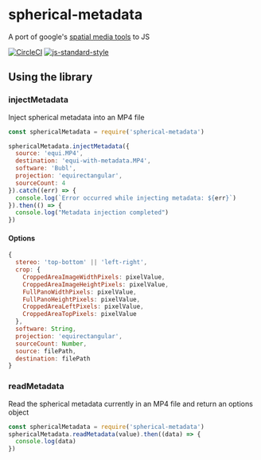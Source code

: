 # spherical-metadata
A port of google's [spatial media tools](https://github.com/google/spatial-media/tree/master/spatialmedia) to JS

[![CircleCI](https://circleci.com/gh/BublTechnology/spherical-metadata.svg?style=shield&circle-token=67c42a16a71bb1ff80fad3e089b3e621aac1ad5e)](https://circleci.com/gh/BublTechnology/spherical-metadata)
[![js-standard-style](https://img.shields.io/badge/code%20style-standard-brightgreen.svg)](http://standardjs.com/)


## Using the library

### injectMetadata
Inject spherical metadata into an MP4 file

```javascript
const sphericalMetadata = require('spherical-metadata')

sphericalMetadata.injectMetadata({
  source: 'equi.MP4',
  destination: 'equi-with-metadata.MP4',
  software: 'Bubl',
  projection: 'equirectangular',
  sourceCount: 4
}).catch((err) => {
  console.log(`Error occurred while injecting metadata: ${err}`)
}).then(() => {
  console.log("Metadata injection completed")
})

```

#### Options
```javascript
{
  stereo: 'top-bottom' || 'left-right',
  crop: {
    CroppedAreaImageWidthPixels: pixelValue,
    CroppedAreaImageHeightPixels: pixelValue,
    FullPanoWidthPixels: pixelValue,
    FullPanoHeightPixels: pixelValue,
    CroppedAreaLeftPixels: pixelValue,
    CroppedAreaTopPixels: pixelValue
  },
  software: String,
  projection: 'equirectangular',
  sourceCount: Number,
  source: filePath,
  destination: filePath
}
```

### readMetadata
Read the spherical metadata currently in an MP4 file and return an options object

```javascript
const sphericalMetadata = require('spherical-metadata')
sphericalMetadata.readMetadata(value).then((data) => {
  console.log(data)
})
```

